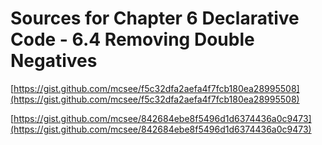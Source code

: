 # Sources for Chapter 6 Declarative Code - 6.4 Removing Double Negatives


[https://gist.github.com/mcsee/f5c32dfa2aefa4f7fcb180ea28995508](https://gist.github.com/mcsee/f5c32dfa2aefa4f7fcb180ea28995508)

[https://gist.github.com/mcsee/842684ebe8f5496d1d6374436a0c9473](https://gist.github.com/mcsee/842684ebe8f5496d1d6374436a0c9473)